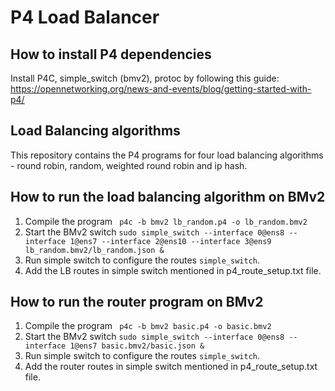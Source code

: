 # P4 Load Balancer

## How to install P4 dependencies

Install P4C, simple_switch (bmv2), protoc by following this guide: https://opennetworking.org/news-and-events/blog/getting-started-with-p4/

## Load Balancing algorithms

This repository contains the P4 programs for four load balancing algorithms - round robin, random, weighted round robin and ip hash.

## How to run the load balancing algorithm on BMv2

1. Compile the program ``` p4c -b bmv2 lb_random.p4 -o lb_random.bmv2```
2. Start the BMv2 switch ``` sudo simple_switch --interface 0@ens8 --interface 1@ens7 --interface 2@ens10 --interface 3@ens9 lb_random.bmv2/lb_random.json & ```
3. Run simple switch to configure the routes ```simple_switch```.
4. Add the LB routes in simple switch mentioned in p4_route_setup.txt file.

## How to run the router program on BMv2

1. Compile the program ``` p4c -b bmv2 basic.p4 -o basic.bmv2```
2. Start the BMv2 switch ``` sudo simple_switch --interface 0@ens8 --interface 1@ens7 basic.bmv2/basic.json & ```
3. Run simple switch to configure the routes ```simple_switch```.
4. Add the router routes in simple switch mentioned in p4_route_setup.txt file.

